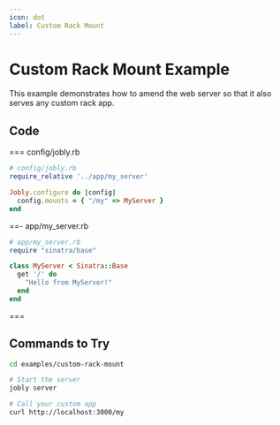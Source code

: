 ```yaml
---
icon: dot
label: Custom Rack Mount
---
```


# Custom Rack Mount Example

This example demonstrates how to amend the web server so that it also serves any custom rack app.

## Code

=== config/jobly.rb

```ruby
# config/jobly.rb
require_relative '../app/my_server'

Jobly.configure do |config|
  config.mounts = { "/my" => MyServer }
end
```

==- app/my_server.rb

```ruby
# app/my_server.rb
require "sinatra/base"

class MyServer < Sinatra::Base
  get '/' do
    "Hello from MyServer!"
  end
end
```

===


## Commands to Try

```bash
cd examples/custom-rack-mount

# Start the server
jobly server

# Call your custom app
curl http://localhost:3000/my
```

